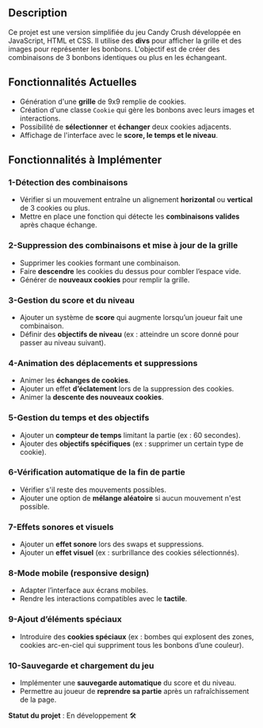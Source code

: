 
## Description

Ce projet est une version simplifiée du jeu Candy Crush développée en JavaScript, HTML et CSS. Il utilise des **divs** pour afficher la grille et des images pour représenter les bonbons. L'objectif est de créer des combinaisons de 3 bonbons identiques ou plus en les échangeant.

## Fonctionnalités Actuelles

- Génération d'une **grille** de 9x9 remplie de cookies.
- Création d'une classe `Cookie` qui gère les bonbons avec leurs images et interactions.
- Possibilité de **sélectionner** et **échanger** deux cookies adjacents.
- Affichage de l'interface avec le **score, le temps et le niveau**.

## Fonctionnalités à Implémenter

### 1️-Détection des combinaisons
- Vérifier si un mouvement entraîne un alignement **horizontal** ou **vertical** de 3 cookies ou plus.
- Mettre en place une fonction qui détecte les **combinaisons valides** après chaque échange.

### 2️-Suppression des combinaisons et mise à jour de la grille
- Supprimer les cookies formant une combinaison.
- Faire **descendre** les cookies du dessus pour combler l’espace vide.
- Générer de **nouveaux cookies** pour remplir la grille.

### 3️-Gestion du score et du niveau
- Ajouter un système de **score** qui augmente lorsqu’un joueur fait une combinaison.
- Définir des **objectifs de niveau** (ex : atteindre un score donné pour passer au niveau suivant).

### 4️-Animation des déplacements et suppressions
- Animer les **échanges de cookies**.
- Ajouter un effet **d’éclatement** lors de la suppression des cookies.
- Animer la **descente des nouveaux cookies**.

### 5️-Gestion du temps et des objectifs
- Ajouter un **compteur de temps** limitant la partie (ex : 60 secondes).
- Ajouter des **objectifs spécifiques** (ex : supprimer un certain type de cookie).

### 6️-Vérification automatique de la fin de partie
- Vérifier s'il reste des mouvements possibles.
- Ajouter une option de **mélange aléatoire** si aucun mouvement n'est possible.

### 7️-Effets sonores et visuels
- Ajouter un **effet sonore** lors des swaps et suppressions.
- Ajouter un **effet visuel** (ex : surbrillance des cookies sélectionnés).

### 8️-Mode mobile (responsive design)
- Adapter l’interface aux écrans mobiles.
- Rendre les interactions compatibles avec le **tactile**.

### 9️-Ajout d’éléments spéciaux
- Introduire des **cookies spéciaux** (ex : bombes qui explosent des zones, cookies arc-en-ciel qui suppriment tous les bonbons d’une couleur).

### 10-Sauvegarde et chargement du jeu
- Implémenter une **sauvegarde automatique** du score et du niveau.
- Permettre au joueur de **reprendre sa partie** après un rafraîchissement de la page.

**Statut du projet** : En développement 🛠

